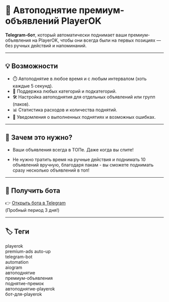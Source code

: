 # 🚀 Автоподнятие премиум-объявлений PlayerOK

**Telegram-бот**, который автоматически поднимает ваши премиум-объявления на PlayerOK, чтобы они всегда были на первых позициях — без ручных действий и напоминаний.

---

## 💡 Возможности
- ⏱️ Автоподнятие в любое время и с любым интервалом (хоть каждые 5 секунд).
- 📂 Поддержка любых категорий и подкатегорий.
- 🛠️ Настройка автоподнятия для отдельных объявлений или групп (паков).
- 📊 Статистика расходов и количества поднятий.
- 🔔 Уведомления о выполненных поднятиях и возможных ошибках.

---



## 📌 Зачем это нужно?
- Ваши объявления всегда в ТОПе. Даже когда вы спите!

- Не нужно тратить время на ручные действия и поднимать 10 объявлений вручную, благодаря пакам - вы сможете поднимать сразу несколько объявлений в топ!

---

## 🔗 Получить бота
👉 [Открыть бота в Telegram](https://t.me/PlayerOKManager_bot?start=up_ads)  
(Пробный период 3 дня!)

---

## 🏷️ Теги
playerok  
premium-ads
auto-up  
telegram-bot  
automation  
aiogram  
автоподнятие  
премиум-объявления  
поднятие-премок  
автоподнятие-playerok  
бот-для-playerok

